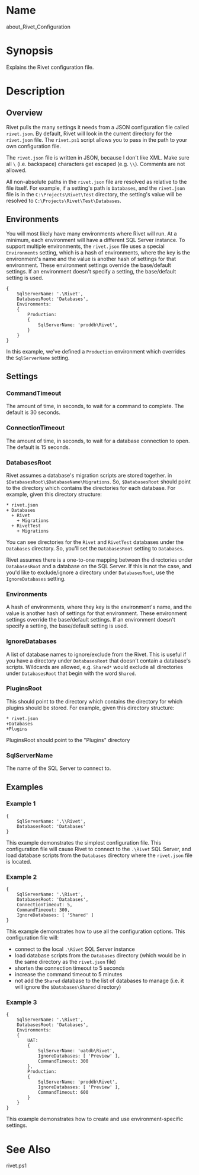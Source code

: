 # Name

about\_Rivet\_Configuration

# Synopsis

Explains the Rivet configuration file.

# Description

## Overview

Rivet pulls the many settings it needs from a JSON configuration file called `rivet.json`.  By default, Rivet will look in the current directory for the `rivet.json` file.  The `rivet.ps1` script allows you to pass in the path to your own configuration file.

The `rivet.json` file is written in JSON, because I don't like XML.  Make sure all `\` (i.e. backspace) characters get escaped (e.g. `\\`).  Comments are not allowed.

All non-absolute paths in the `rivet.json` file are resolved as relative to the file itself.  For example, if a setting's path is `Databases`, and the `rivet.json` file is in the `C:\Projects\Rivet\Test` directory, the setting's value will be resolved to `C:\Projects\Rivet\Test\Databases`.

## Environments

You will most likely have many environments where Rivet will run.  At a minimum, each environment will have a different SQL Server instance.  To support multiple environments, the `rivet.json` file uses a special `Environments` setting, which is a hash of environments, where the key is the environment's name and the value is another hash of settings for that environment. These environment settings override the base/default settings.  If an environment doesn't specify a setting, the base/default setting is used.

    {
        SqlServerName: '.\Rivet',
        DatabasesRoot: 'Databases',
        Environments: 
        {
            Production:
            {
                SqlServerName: 'proddb\Rivet',
            }
        }
    }

In this example, we've defined a `Production` environment which overrides the `SqlServerName` setting.

## Settings

### CommandTimeout

The amount of time, in seconds, to wait for a command to complete.  The default is 30 seconds.

### ConnectionTimeout

The amount of time, in seconds, to wait for a database connection to open.  The default is 15 seconds.
    
### DatabasesRoot

Rivet assumes a database's migration scripts are stored together.  in `$DatabasesRoot\$DatabaseName\Migrations`.  So, `$DatabasesRoot` should point to the directory which contains the directories for each database.  For example, given this directory structure:

    * rivet.json
    + Databases
      + Rivet
        + Migrations
      + RivetTest
        + Migrations

You can see directories for the `Rivet` and `RivetTest` databases under the `Databases` directory.  So, you'll set the `DatabasesRoot` setting to `Databases`.

Rivet assumes there is a one-to-one mapping between the directories under `DatabasesRoot` and a database on the SQL Server.  If this is not the case, and you'd like to exclude/ignore a directory under `DatabasesRoot`, use the `IgnoreDatabases` setting.

### Environments

A hash of environments, where they key is the environment's name, and the value is another hash of settings for that environment. These environment settings override the base/default settings.  If an environment doesn't specify a setting, the base/default setting is used.

### IgnoreDatabases

A list of database names to ignore/exclude from the Rivet.  This is useful if you have a directory  under `DatabasesRoot` that doesn't contain a database's scripts.  Wildcards are allowed, e.g. `Shared*` would exclude all directories under `DatabasesRoot` that begin with the word `Shared`.

### PluginsRoot

This should point to the directory which contains the directory for which plugins should be stored.  For example, given this directory structure:

	* rivet.json
	+Databases
	+Plugins

PluginsRoot should point to the "Plugins" directory

### SqlServerName

The name of the SQL Server to connect to.

## Examples

### Example 1

    {
        SqlServerName: '.\\Rivet',
        DatabasesRoot: 'Databases'
    }

This example demonstrates the simplest configuration file. This configuration file will cause Rivet to connect to the `.\Rivet` SQL Server, and load database scripts from the `Databases` directory where the `rivet.json` file is located.

### Example 2

    {
        SqlServerName: '.\Rivet',
        DatabasesRoot: 'Databases',
        ConnectionTimeout: 5,
        CommandTimeout: 300,
        IgnoreDatabases: [ 'Shared' ]
    }

This example demonstrates how to use all the configuration options.  This configuration file will:

 * connect to the local `.\Rivet` SQL Server instance
 * load database scripts from the `Databases` directory (which would be in the same directory as the `rivet.json` file)
 * shorten the connection timeout to 5 seconds
 * increase the command timeout to 5 minutes
 * not add the `Shared` database to the list of databases to manage (i.e. it will ignore the `$Databases\Shared` directory)
 
### Example 3

    {
        SqlServerName: '.\Rivet',
        DatabasesRoot: 'Databases',
        Environments: 
        {
            UAT:
            {
                SqlServerName: 'uatdb\Rivet',
                IgnoreDatabases: [ 'Preview' ],
                CommandTimeout: 300
            },
            Production:
            {
                SqlServerName: 'proddb\Rivet',
                IgnoreDatabases: [ 'Preview' ],
                CommandTimeout: 600
            }
        }
    }

This example demonstrates how to create and use environment-specific settings.  

# See Also

rivet.ps1
